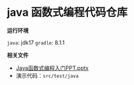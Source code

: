 # java 函数式编程代码仓库

**运行环境**

`java`: jdk17
`gradle`: 8.1.1

**相关文件**

- [Java函数式编程入门PPT.pptx](src/main/resources/Java函数式编程入门PPT.pptx)
- 演示代码：`src/test/java`